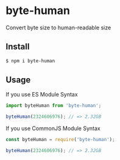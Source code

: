 # byte-human

Convert byte size to human-readable size

## Install

```sh
$ npm i byte-human
```

## Usage

If you use ES Module Syntax

```js
import byteHuman from 'byte-human';

byteHuman(2324606976); // => 2.32GB
```

If you use CommonJS Module Syntax

```js
const byteHuman = require('byte-human');

byteHuman(2324606976); // => 2.32GB
```
